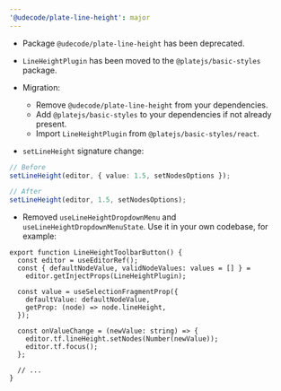 ```yaml
---
'@udecode/plate-line-height': major
---
```


- Package `@udecode/plate-line-height` has been deprecated.
- `LineHeightPlugin` has been moved to the `@platejs/basic-styles` package.
- Migration:

  - Remove `@udecode/plate-line-height` from your dependencies.
  - Add `@platejs/basic-styles` to your dependencies if not already present.
  - Import `LineHeightPlugin` from `@platejs/basic-styles/react`.

- `setLineHeight` signature change:

```ts
// Before
setLineHeight(editor, { value: 1.5, setNodesOptions });

// After
setLineHeight(editor, 1.5, setNodesOptions);
```

- Removed `useLineHeightDropdownMenu` and `useLineHeightDropdownMenuState`. Use it in your own codebase, for example:

```tsx
export function LineHeightToolbarButton() {
  const editor = useEditorRef();
  const { defaultNodeValue, validNodeValues: values = [] } =
    editor.getInjectProps(LineHeightPlugin);

  const value = useSelectionFragmentProp({
    defaultValue: defaultNodeValue,
    getProp: (node) => node.lineHeight,
  });

  const onValueChange = (newValue: string) => {
    editor.tf.lineHeight.setNodes(Number(newValue));
    editor.tf.focus();
  };

  // ...
}
```
